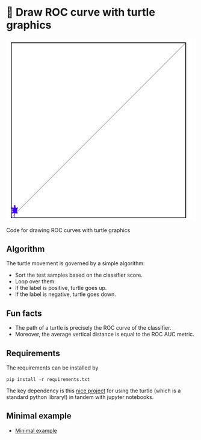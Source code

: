 # 🐢 Draw ROC curve with turtle graphics

![Demo](images/demo.gif)

Code for drawing ROC curves with turtle graphics

## Algorithm

The turtle movement is governed by a simple algorithm:
- Sort the test samples based on the classifier score.
- Loop over them.
- If the label is positive, turtle goes up.
- If the label is negative, turtle goes down.

## Fun facts

- The path of a turtle is precisely the ROC curve of the classifier.
- Moreover, the average vertical distance is equal to the ROC AUC metric.

## Requirements

The requirements can be installed by
```
pip install -r requirements.txt
```
The key dependency is this [nice project](https://github.com/williamnavaraj/ipyturtle3) for using the turtle (which is a standard python library!) in tandem with jupyter notebooks. 

## Minimal example

- [Minimal example](notebooks/minimal_example.ipynb)
